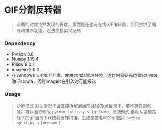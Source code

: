 # GIF分割反转器
> 斗图的时候突然发现的需求，虽然现在也有在线GIF编辑器，但只提供了编辑和排序功能，没法快捷实现反转

### Dependency
* Python 3.8
* Numpy 1.19.4
* Pillow 8.0.1
* imageio 2.9.0
* 在Windows10环境下开发，使用conda管理环境，运行时需要先运营activate激活conda，否则imageio在引入时可能报错

### Usage
> 拆解模式 默认情况下会直接拆解到当前路径的gif目录下，若不存在则创建，可以自行修改
`python split.py s [gifname]`
> 拼装模式 自动从当前路径下的gif目录下获取并反转拼接，生成指定名称的gif图片
`python split.py g [newname]`

